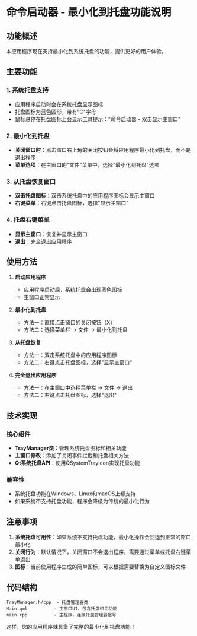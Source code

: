 # 命令启动器 - 最小化到托盘功能说明

## 功能概述

本应用程序现在支持最小化到系统托盘的功能，提供更好的用户体验。

## 主要功能

### 1. 系统托盘支持
- 应用程序启动时会在系统托盘显示图标
- 托盘图标为蓝色圆形，带有"C"字母
- 鼠标悬停在托盘图标上会显示工具提示："命令启动器 - 双击显示主窗口"

### 2. 最小化到托盘
- **关闭窗口时**：点击窗口右上角的关闭按钮会将应用程序最小化到托盘，而不是退出程序
- **菜单选项**：在主窗口的"文件"菜单中，选择"最小化到托盘"选项

### 3. 从托盘恢复窗口
- **双击托盘图标**：双击系统托盘中的应用程序图标会显示主窗口
- **右键菜单**：右键点击托盘图标，选择"显示主窗口"

### 4. 托盘右键菜单
- **显示主窗口**：恢复并显示主窗口
- **退出**：完全退出应用程序

## 使用方法

1. **启动应用程序**
   - 应用程序启动后，系统托盘会出现蓝色图标
   - 主窗口正常显示

2. **最小化到托盘**
   - 方法一：直接点击窗口的关闭按钮（X）
   - 方法二：选择菜单栏 -> 文件 -> 最小化到托盘

3. **从托盘恢复**
   - 方法一：双击系统托盘中的应用程序图标
   - 方法二：右键点击托盘图标，选择"显示主窗口"

4. **完全退出应用程序**
   - 方法一：在主窗口中选择菜单栏 -> 文件 -> 退出
   - 方法二：右键点击托盘图标，选择"退出"

## 技术实现

### 核心组件
- **TrayManager类**：管理系统托盘图标和相关功能
- **主窗口修改**：添加了关闭事件拦截和托盘相关方法
- **Qt系统托盘API**：使用QSystemTrayIcon实现托盘功能

### 兼容性
- 系统托盘功能在Windows、Linux和macOS上都支持
- 如果系统不支持托盘功能，程序会降级为传统的最小化行为

## 注意事项

1. **系统托盘可用性**：如果系统不支持托盘功能，最小化操作会回退到正常的窗口最小化
2. **关闭行为**：默认情况下，关闭窗口不会退出程序，需要通过菜单或托盘右键菜单退出
3. **图标**：当前使用程序生成的简单图标，可以根据需要替换为自定义图标文件

## 代码结构

```
TrayManager.h/cpp  - 托盘管理器类
Main.qml          - 主窗口UI，包含托盘相关功能
main.cpp          - 主程序，连接托盘管理器信号
```

这样，您的应用程序就具备了完整的最小化到托盘功能！
